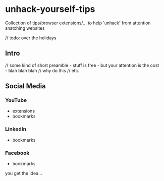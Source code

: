 # unhack-yourself-tips
Collection of tips/browser extensions/... to help 'unhack' from attention snatching websites 

// todo: over the holidays

## Intro

// some kind of short preamble - stuff is free - but your attention is the cost - blah blah blah
// why do this
// etc.

## Social Media

### YouTube
- extensions
- bookmarks

### LinkedIn
- bookmarks

### Facebook
- bookmarks

you get the idea... 
